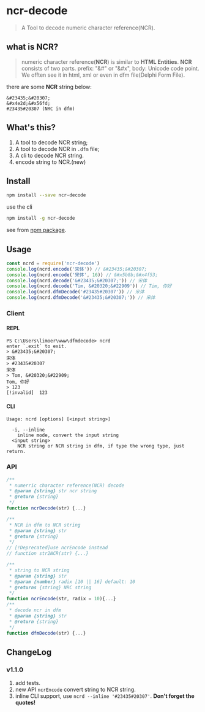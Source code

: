 # ncr-decode

> A Tool to decode numeric character reference(NCR).

## what is NCR?

> numeric character reference(**NCR**) is similar to **HTML Entities**. **NCR** consists of two parts. prefix: "&#" or "&#x", body: Unicode code point. We offten see it in html, xml or even in dfm file(Delphi Form File).

there are some **NCR** string below:

```
&#23435;&#20307;
&#x4e2d;&#x56fd;
#23435#20307 (NRC in dfm)
```

## What's this?

1. A tool to decode NCR string;
2. A tool to decode NCR in `.dfm` file;
3. A cli to decode NCR string.
4. encode string to NCR.(new)

## Install

```bash
npm install --save ncr-decode
```

use the cli

```bash
npm install -g ncr-decode
```

see from [npm package](https://npmjs.org/package/ncr-decode).

## Usage

```javascript
const ncrd = require('ncr-decode')
console.log(ncrd.encode('宋体')) // &#23435;&#20307;
console.log(ncrd.encode('宋体', 16)) // &#x5b8b;&#x4f53;
console.log(ncrd.decode('&#23435;&#20307;')) // 宋体
console.log(ncrd.decode('Tim, &#20320;&#22909')) // Tim, 你好
console.log(ncrd.dfmDecode('#23435#20307')) // 宋体
console.log(ncrd.dfmDecode('&#23435;&#20307;')) // 宋体
```

### Client

#### REPL

```
PS C:\Users\limoer\www\dfmdecode> ncrd
enter `.exit` to exit.
> &#23435;&#20307;
宋体
> #23435#20307
宋体
> Tom, &#20320;&#22909;
Tom, 你好
> 123
[!invalid]  123

```

#### CLI

```
Usage: ncrd [options] [<input string>]

  -i, --inline
    inline mode, convert the input string
  <input string>
    NCR string or NCR string in dfm, if type the wrong type, just return.
```

### API

```javascript
/**
 * numerric character reference(NCR) decode
 * @param {string} str ncr string
 * @return {string}
 */
function ncrDecode(str) {...}

/**
 * NCR in dfm to NCR string
 * @param {string} str
 * @return {string}
 */
// [!Deprecated]use ncrEncode instead
// function str2NCR(str) {...}

/**
 * string to NCR string
 * @param {string} str
 * @param {number} radix [10 || 16] default: 10
 * @returns {string} NRC string
 */
function ncrEncode(str, radix = 10){...}
/**
 * decode ncr in dfm
 * @param {string} str
 * @return {string}
 */
function dfmDecode(str) {...}
```

## ChangeLog

### v1.1.0

1. add tests.
2. new API `ncrEncode` convert string to NCR string.
3. inline CLI support, use `ncrd --inline '#23435#20307'`. **Don't forget the quotes!**

